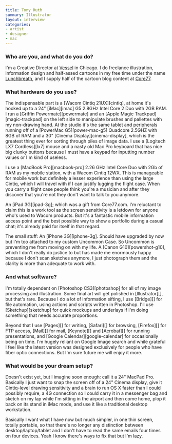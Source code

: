 ```yaml
---
title: Tony Ruth
summary: Illustrator
layout: interview
categories:
- artist
- designer
- mac
---
```


### Who are you, and what do you do?

I'm a Creative Director at [Vessel](http://vesselideation.com/ "A design studio.") in Chicago. I do freelance illustration, information design and half-assed cartoons in my free time under the name [Lunchbreath](http://lunchbreath.com/ "Tony's illustration website."), and I supply half of the cartoon blog content at [Core77](http://www.core77.com/blog/cartoons/ "A design magazine's comics.").

### What hardware do you use?

The indispensable part is a [Wacom Cintiq 21UX][cintiq], at home it's hooked up to a 24" [iMac][imac] G5 2.8GHz Intel Core 2 Duo with 2GB RAM. I run a [Griffin Powermate][powermate] and an [Apple Magic Trackpad][magic-trackpad] on the left side to manipulate brushes and pallettes with my non-drawing hand. At the studio it's the same tablet and peripherals running off of a [PowerMac G5][power-mac-g5] Quadcore 2.5GHZ with 8GB of RAM and a 30" [Cinema Display][cinema-display], which is the greatest thing ever for sorting through piles of image data. I use a [Logitech LX7 Cordless][lx7] mouse and a nasty old Mac Pro keyboard that has nice big clunky buttons because I must have a keypad for inputting number values or I'm kind of useless.

I use a [MacBook Pro][macbook-pro] 2.26 GHz Intel Core Duo with 2Gb of RAM as my mobile station, with a Wacom Cintiq 12WX. This is manageable for mobile work but definitely a lesser experience than using the large Cintiq, which I will travel with if I can justify lugging the flight case. When you carry a flight case people think you're a musician and after they discover that you're not they don't want to talk to you anymore.

An [iPad 3G][ipad-3g]; which was a gift from Core77.com. I'm reluctant to claim this is a work tool as the screen sensitivity is a letdown for anyone who's used to Wacom products. But it's a fantastic mobile information access point and the best possible way to show a portfolio during a casual chat; it's already paid for itself in that regard.

The small stuff: An [iPhone 3G][iphone-3g]. Should have upgraded by now but I'm too attached to my custom Uncommon Case. So Uncommon is preventing me from moving on with my life. A [Canon G10][powershot-g10], which I don't really do justice to but has made me enormously happy because I don't scan sketches anymore, I just photograph them and the clarity is more than adequate to work with.

### And what software?

I'm totally dependent on [Photoshop CS3][photoshop] for all of my image processing and illustration. Some final art will get polished in [Illustrator][], but that's rare. Because I do a lot of information sifting, I use [Bridge][] for file automation, using actions and scripts written in Photoshop. I'll use [Sketchup][sketchup] for quick mockups and underlays if I'm doing something that needs accurate proportions.

Beyond that I use [Pages][] for writing, [Safari][] for browsing, [Firefox][] for FTP access, [Mail][] for mail, [Keynote][] and [Acrobat][] for running presentations, and [Google Calendar][google-calendar] for occasionally being on time. I'm hugely reliant on Google Image search and while grateful I feel like the latest version was designed exclusively for people who have fiber optic connections. But I'm sure future me will enjoy it more.

### What would be your dream setup?

Doesn't exist yet, but I imagine soon enough: call it a 24" MacPad Pro. Basically I just want to snap the screen off of a 24" Cinema display, give it Cintiq-level drawing sensitivity and a brain to run OS X faster than I could possibly require, a 4G connection so I could carry it in a messenger bag and sketch on my lap while I'm sitting in the airport and then come home, plop it back on its stand in iMac mode, and use it like a traditional desktop workstation.

Basically I want what I have now but much simpler, in one thin screen, totally portable, so that there's no longer any distinction between desktop/laptop/tablet and I don't have to read the same emails four times on four devices. Yeah I know there's ways to fix that but I'm lazy.